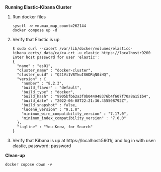 **Running Elastic-Kibana Cluster**

1. Run docker files
	```
	sysctl -w vm.max_map_count=262144
	docker compose up -d
	```
2. Verify that Elastic is up
	```
	$ sudo curl --cacert /var/lib/docker/volumes/elasticc-kibana_certs/_data/ca/ca.crt -u elastic https://localhost:9200
	Enter host password for user 'elastic':
	{
	  "name" : "es01",
	  "cluster_name" : "docker-cluster",
	  "cluster_uuid" : "Q21Vi1V8TkuI86DRqN0iHQ",
	  "version" : {
	    "number" : "8.2.3",
	    "build_flavor" : "default",
	    "build_type" : "docker",
	    "build_hash" : "9905bfb62a3f0b044948376b4f607f70a8a151b4",
	    "build_date" : "2022-06-08T22:21:36.455508792Z",
	    "build_snapshot" : false,
	    "lucene_version" : "9.1.0",
	    "minimum_wire_compatibility_version" : "7.17.0",
	    "minimum_index_compatibility_version" : "7.0.0"
	  },
	  "tagline" : "You Know, for Search"
	}

	```
3. Verify that Kibana is up at https://localhost:5601/, and log in with user: elastic, password: password

**Clean-up**
```
docker copose down -v
```

